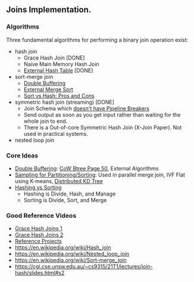 ## Joins Implementation.

### Algorithms

Three fundamental algorithms for performing a binary join operation exist:

- hash join
    - Grace Hash Join [DONE]
    - Naive Main Memory Hash Join
    - [External Hash Table](https://www.youtube.com/watch?v=ev3UHuDIiDg&list=PLzzVuDSjP25Qpsaf7GxFDBEWwvQKCkCVl&index=6) [DONE]
- sort-merge join
    - [Double Buffering](https://www.youtube.com/watch?v=qdeBmEnv_bI&list=PLzzVuDSjP25Qpsaf7GxFDBEWwvQKCkCVl&index=2)
    - [External Merge Sort](https://www.youtube.com/watch?v=hRgrnQU-uJ4&list=PLzzVuDSjP25Qpsaf7GxFDBEWwvQKCkCVl&index=4)
    - [Sort vs Hash: Pros and Cons](https://www.youtube.com/watch?v=5TvveH6bgEo&list=PLzzVuDSjP25Qpsaf7GxFDBEWwvQKCkCVl&index=11)
- symmetric hash join (streaming) [DONE]
  - Join Schema which [doesn't have Pipeline Breakers](https://www.youtube.com/watch?v=jveohy_qhHU&list=PLzzVuDSjP25QY8TJcPLh7WqP81qYk9A0m&index=9)
  - Send output as soon as you get input rather than waiting for the whole join to end.
  - There is a Out-of-core Symmetric Hash Join (X-Join Paper). Not used in practical systems.
- nested loop join
  
### Core Ideas

- [Double Buffering](https://www.youtube.com/watch?v=qdeBmEnv_bI&list=PLzzVuDSjP25Qpsaf7GxFDBEWwvQKCkCVl&index=2): [CoW Btree Page 50](https://schd.ws/hosted_files/buildstuff14/96/20141120-BuildStuff-Lightning.pdf),
  External Algorithms
- [Sampling for Partitioning/Sorting](https://www.youtube.com/watch?v=zDj72vqypks&list=PLzzVuDSjP25QY8TJcPLh7WqP81qYk9A0m&index=7):
  Used in parallel merge join, IVF Flat using
  K-means, [Distributed KD Tree](https://medium.com/sys-base/spatial-partitioned-rdd-using-kd-tree-in-spark-102e0b53564b)
- [Hashing vs Sorting](https://www.youtube.com/watch?v=Pm58kIR4EQE&list=PLzzVuDSjP25Qpsaf7GxFDBEWwvQKCkCVl&index=12)
  - Hashing is Divide, Hash, and Manage
  - Sorting is Divide, Sort, and Merge

### Good Reference Videos

- [Grace Hash Joins 1](https://www.youtube.com/watch?v=SYJJxmoLVIY&list=PLzzVuDSjP25RQb_VhEBFWFiB7oS9APM7h&index=9)
- [Grace Hash Joins 2](https://www.youtube.com/watch?v=gQaMmO757Eo&list=PLzzVuDSjP25RQb_VhEBFWFiB7oS9APM7h&index=10)
- [Reference Projects](https://github.com/dimitraka71/advdbHashJoin)
- https://en.wikipedia.org/wiki/Hash_join
- https://en.wikipedia.org/wiki/Nested_loop_join
- https://en.wikipedia.org/wiki/Sort-merge_join
- https://cgi.cse.unsw.edu.au/~cs9315/21T1/lectures/join-hash/slides.html#s2